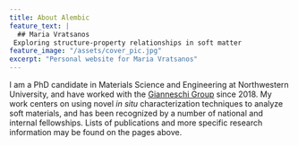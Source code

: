 ```yaml
---
title: About Alembic
feature_text: |
  ## Maria Vratsanos
 Exploring structure-property relationships in soft matter
feature_image: "/assets/cover_pic.jpg"
excerpt: "Personal website for Maria Vratsanos"
---
```


I am a PhD candidate in Materials Science and Engineering at Northwestern University, and have worked with the [Gianneschi Group](https://sites.northwestern.edu/gianneschigroup/) since 2018. My work centers on using novel _in situ_ characterization techniques to analyze soft materials, and has been recognized by a number of national and internal fellowships. Lists of publications and more specific research information may be found on the pages above.

<!-- {% include button.html text="Fork it" icon="github" link="https://github.com/daviddarnes/alembic" color="#0366d6" %} {% include button.html text="Buy me a coffee ☕️" link="https://buymeacoffee.com/daviddarnes#support" color="#f68140" %} {% include button.html text="Tweet it" icon="twitter" link="https://twitter.com/intent/tweet/?url=https://alembic.darn.es&text=Alembic%20-%20A%20Jekyll%20boilerplate%20theme&via=DavidDarnes" color="#0d94e7" %} {% include button.html text="Install Alembic ⚗️" link="https://github.com/daviddarnes/alembic#installation" %} -->

